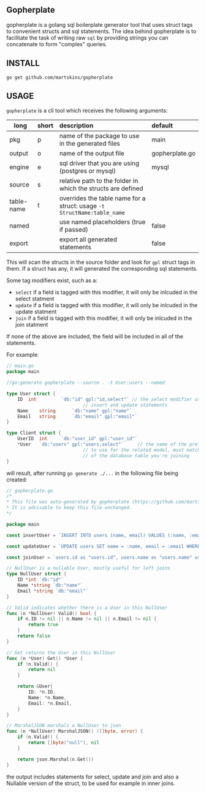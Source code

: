 ## Gopherplate
gopherplate is a golang sql boilerplate generator tool that uses struct tags to convenient structs and sql statements. The idea behind gopherplate is to facilitate the task of writing raw `sql` by providing strings you can concatenate to form "complex" queries.

## INSTALL
```
go get github.com/martskins/gopherplate
```

## USAGE
`gopherplate` is a cli tool which receives the following arguments:

| long | short | description | default |
| ----|:----|:----|:----|
|pkg|p|name of the package to use in the generated files|main|
|output|o|name of the output file|gopherplate.go|
|engine|e|sql driver that you are using (postgres or mysql) |mysql|
|source|s|relative path to the folder in which the structs are defined ||
|table-name|t|overrides the table name for a struct: usage `-t StructName:table_name`||
|named||use named placeholders (true if passed) |false|
|export||export all generated statements |false|

This will scan the structs in the source folder and look for `gpl` struct tags in them. If a struct
has any, it will generated the corresponding sql statements.

Some tag modifiers exist, such as a:
- `select` if a field is tagged with this modifier, it will only be inlcuded in the select statment
- `update` if a field is tagged with this modifier, it will only be inlcuded in the update statment
- `join` if a field is tagged with this modifier, it will only be inlcuded in the join statment

If none of the above are included, the field will be included in all of the statements.

For example:

```go
// main.go
package main

//go:generate gopherplate --source . -t User:users --named

type User struct {
	ID 	int 		`db:"id" gpl:"id,select"` // the select modifier used here is to ommit the id in
							// insert and update statements
	Name 	string 		`db:"name" gpl:"name"`
	Email 	string 		`db:"email" gpl:"email"`
}

type Client struct {
	UserID 	int 	`db:"user_id" gpl:"user_id"`
	*User 	`db:"users" gpl:"users,select"` 	// the name of the prefix (users), on the field you want
							// to use for the related model, must match the name
							// of the database table you're joining
}

```

will result, after running `go generate ./...` in the following file being created:

```go
// gopherplate.go
/*
* This file was auto-generated by gopherplate (https://github.com/martskins/gopherplate).
* It is advisable to keep this file unchanged.
*/

package main

const insertUser = `INSERT INTO users (name, email) VALUES (:name, :email)`

const updateUser = `UPDATE users SET name = :name, email = :email WHERE `

const joinUser = `users.id as "users.id", users.name as "users.name" users.email as "users.email"`

// NullUser is a nullable User, mostly useful for left joins
type NullUser struct {
	ID *int `db:"id"`
	Name *string `db:"name"`
	Email *string `db:"email"`
}

// Valid indicates whether there is a User in this NullUser
func (n *NullUser) Valid() bool {
	if n.ID != nil || n.Name != nil || n.Email != nil {
		return true
	}
	return false
}

// Get returns the User in this NullUser
func (n *User) Get() *User {
	if !n.Valid() {
		return nil
	}

	return &User{
		ID: *n.ID,
		Name: *n.Name,
		Email: *n.Email,
	}
}

// MarshalJSON marshals a NullUser to json
func (n *NullUser) MarshalJSON() ([]byte, error) {
	if !n.Valid() {
		return []byte("null"), nil
	}

	return json.Marshal(n.Get())
}

```

the output includes statements for select, update and join and also a Nullable version of the
struct, to be used for example in inner joins.
